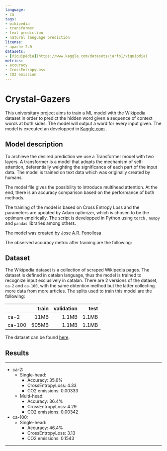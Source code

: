 ```yaml
---
language:
- ca
tags:
- wikipedia
- transformer
- text prediction
- natural language prediction
license:
- apache-2.0
datasets:
- [Viquipèdia](https://www.kaggle.com/datasets/jarfo1/viquipdia)
metrics:
- accuracy
- CrossEntropyLoss
- CO2 emission
---
```


# Crystal-Gazers
This universitary project aims to train a ML model with the Wikipedia dataset in order to predict the hidden word given a sequence of context words at both sides. The model will output a word for every input given. The model is executed an developped in [Kaggle.com](https://www.kaggle.com) .

## Model description

To archieve the desired prediction we use a Transformer model with two layers. A transformer is a model that adopts the mechanism of self-attention, deferentially weighting the significance of each part of the input data. The model is trained on text data which was originally created by humans. 

The model file gives the possibility to introduce multihead attention. At the end, there is an accuracy comparison based on the performance of both methods. 

The training of the model is based on Cross Entropy Loss and the parameters are updated by Adam optimizer, which is chosen to be the optimum empirically. The script is developped in Python using `torch` , `numpy` and `pandas` libraries among others.

The model was created by [Jose A.R. Fonollosa](https://www.kaggle.com/jarfo1)

The observed accuracy metric after training are the following:

## Dataset
The Wikipedia dataset is a collection of scraped Wikipedia pages. The dataset is defined in catalan language, thus the model is trained to recognize input exclusively in catalan. There are 2 versions of the dataset, `ca-2` and `ca-100`, with the same obtention method but the latter collecting more data from more articles. The splits used to train this model are the following:

|                         | train  | validation | test |
|-------------------------|-------:|-----------:|-----:|
| ca-2                    |11MB    |1.1MB       |1.1MB |
| ca-100                  |505MB   |1.1MB       |1.1MB |

The dataset can be found [here](https://www.kaggle.com/datasets/jarfo1/viquipdia).

## Results

---
- ca-2:
  - Single-head:
    - Accuracy: 35.6%
    - CrossEntropyLoss: 4.33
    - CO2 emissions: 0.00333
  - Multi-head:
    - Accuracy: 36.4%
    - CrossEntropyLoss: 4.29
    - CO2 emissions: 0.00342
- ca-100:
  - Single-head:
    - Accuracy: 46.4%
    - CrossEntropyLoss: 3.13
    - CO2 emissions: 0.1543
---
